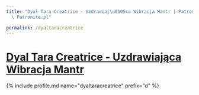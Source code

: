 ```yaml
---
title: "Dyal Tara Creatrice - Uzdrawiaj\u0105ca Wibracja Mantr | Patromierz - statystyki\
  \ Patronite.pl"

permalink: /dyaltaracreatrice
---
```


# [Dyal Tara Creatrice - Uzdrawiająca Wibracja Mantr](https://patronite.pl/dyaltaracreatrice)

{% include profile.md name="dyaltaracreatrice" prefix="d" %}
